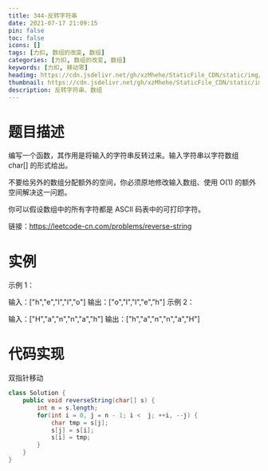 ```yaml
---
title: 344-反转字符串
date: 2021-07-17 21:09:15
pin: false
toc: false
icons: []
tags: [力扣, 数组的改变, 数组]
categories: [力扣, 数组的改变, 数组]
keywords: [力扣, 移动零]
headimg: https://cdn.jsdelivr.net/gh/xzMhehe/StaticFile_CDN/static/img/20210717215600.png
thumbnail: https://cdn.jsdelivr.net/gh/xzMhehe/StaticFile_CDN/static/img/20210717215600.png
description: 反转字符串、数组
---
```

# 题目描述
编写一个函数，其作用是将输入的字符串反转过来。输入字符串以字符数组 char[] 的形式给出。

不要给另外的数组分配额外的空间，你必须原地修改输入数组、使用 O(1) 的额外空间解决这一问题。

你可以假设数组中的所有字符都是 ASCII 码表中的可打印字符。

链接：https://leetcode-cn.com/problems/reverse-string

# 实例
示例 1：

输入：["h","e","l","l","o"]
输出：["o","l","l","e","h"]
示例 2：

输入：["H","a","n","n","a","h"]
输出：["h","a","n","n","a","H"]


# 代码实现
双指针移动
```java
class Solution {
    public void reverseString(char[] s) {
        int n = s.length;
        for(int i = 0, j = n - 1; i <  j; ++i, --j) {
            char tmp = s[j];
            s[j] = s[i];
            s[i] = tmp;
        }
    }
}
```


